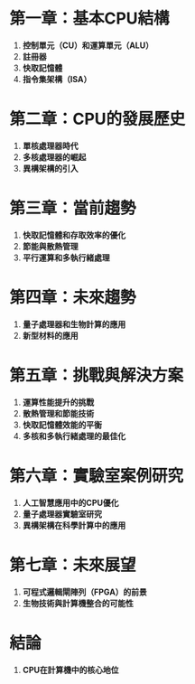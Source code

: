 # 第一章：基本CPU結構
1. **控制單元（CU）和運算單元（ALU）**
2. **註冊器**
3. **快取記憶體**
4. **指令集架構（ISA）**

# 第二章：CPU的發展歷史
1. **單核處理器時代**
2. **多核處理器的崛起**
3. **異構架構的引入**

# 第三章：當前趨勢
1. **快取記憶體和存取效率的優化**
2. **節能與散熱管理**
3. **平行運算和多執行緒處理**

# 第四章：未來趨勢
1. **量子處理器和生物計算的應用**
2. **新型材料的應用**

# 第五章：挑戰與解決方案
1. **運算性能提升的挑戰**
2. **散熱管理和節能技術**
3. **快取記憶體效能的平衡**
4. **多核和多執行緒處理的最佳化**

# 第六章：實驗室案例研究
1. **人工智慧應用中的CPU優化**
2. **量子處理器實驗室研究**
3. **異構架構在科學計算中的應用**

# 第七章：未來展望
1. **可程式邏輯閘陣列（FPGA）的前景**
2. **生物技術與計算機整合的可能性**

# 結論
1. **CPU在計算機中的核心地位**

